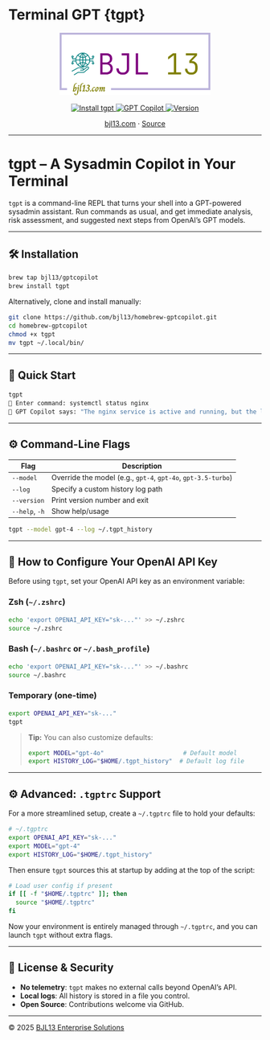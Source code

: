 # Terminal GPT {tgpt}
<p align="center">
  <img src="logo-no-background.png" width="300" alt="BJL13 Logo" />
</p>

<p align="center">
  <a href="https://github.com/bjl13/homebrew-gptcopilot">
    <img src="https://img.shields.io/badge/brew%20install-tgpt-810092?logo=homebrew&logoColor=white" alt="Install tgpt" />
  </a>
  <a href="https://bjl13.com">
    <img src="https://img.shields.io/badge/sysadmin-GPT%20copilot-008080?logo=openai&logoColor=white" alt="GPT Copilot" />
  </a>
  <a href="https://github.com/bjl13/homebrew-gptcopilot/releases">
    <img src="https://img.shields.io/badge/version-0.1.0-808000" alt="Version" />
  </a>
</p>

<p align="center">
  <a href="https://bjl13.com">bjl13.com</a> · <a href="https://github.com/bjl13/homebrew-gptcopilot">Source</a>
</p>

---

# tgpt – A Sysadmin Copilot in Your Terminal

`tgpt` is a command-line REPL that turns your shell into a GPT-powered sysadmin assistant. Run commands as usual, and get immediate analysis, risk assessment, and suggested next steps from OpenAI’s GPT models.

---

## 🛠 Installation

```bash
brew tap bjl13/gptcopilot
brew install tgpt
```

Alternatively, clone and install manually:

```bash
git clone https://github.com/bjl13/homebrew-gptcopilot.git
cd homebrew-gptcopilot
chmod +x tgpt
mv tgpt ~/.local/bin/
```

---

## 🚀 Quick Start

```bash
tgpt
🔹 Enter command: systemctl status nginx
💬 GPT Copilot says: "The nginx service is active and running, but the last reload encountered an error..."
```

---

## ⚙️ Command-Line Flags

| Flag           | Description                                                   |
| -------------- | ------------------------------------------------------------- |
| `--model`      | Override the model (e.g., `gpt-4`, `gpt-4o`, `gpt-3.5-turbo`) |
| `--log`        | Specify a custom history log path                             |
| `--version`    | Print version number and exit                                 |
| `--help`, `-h` | Show help/usage                                               |

```bash
tgpt --model gpt-4 --log ~/.tgpt_history
```

---

## 🔐 How to Configure Your OpenAI API Key

Before using `tgpt`, set your OpenAI API key as an environment variable:

### Zsh (`~/.zshrc`)

```bash
echo 'export OPENAI_API_KEY="sk-..."' >> ~/.zshrc
source ~/.zshrc
```

### Bash (`~/.bashrc` or `~/.bash_profile`)

```bash
echo 'export OPENAI_API_KEY="sk-..."' >> ~/.bashrc
source ~/.bashrc
```

### Temporary (one-time)

```bash
export OPENAI_API_KEY="sk-..."
tgpt
```

> **Tip:** You can also customize defaults:
>
> ```bash
> export MODEL="gpt-4o"                      # Default model
> export HISTORY_LOG="$HOME/.tgpt_history"  # Default log file
> ```

---

## ⚙️ Advanced: `.tgptrc` Support

For a more streamlined setup, create a `~/.tgptrc` file to hold your defaults:

```bash
# ~/.tgptrc
export OPENAI_API_KEY="sk-..."
export MODEL="gpt-4"
export HISTORY_LOG="$HOME/.tgpt_history"
```

Then ensure `tgpt` sources this at startup by adding at the top of the script:

```bash
# Load user config if present
if [[ -f "$HOME/.tgptrc" ]]; then
  source "$HOME/.tgptrc"
fi
```

Now your environment is entirely managed through `~/.tgptrc`, and you can launch `tgpt` without extra flags.

---

## 📄 License & Security

* **No telemetry**: `tgpt` makes no external calls beyond OpenAI’s API.
* **Local logs**: All history is stored in a file you control.
* **Open Source**: Contributions welcome via GitHub.

---

© 2025 [BJL13 Enterprise Solutions](https://bjl13.org)
